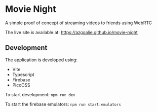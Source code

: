 # Movie Night

A simple proof of concept of streaming videos to friends using WebRTC

The live site is available at: https://azgoalie.github.io/movie-night

## Development

The application is developed using:

- Vite
- Typescript
- Firebase
- PicoCSS

To start development: `npm run dev`

To start the firebase emulators: `npm run start:emulators`
